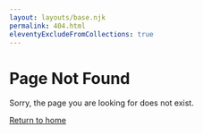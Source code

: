 ```yaml
---
layout: layouts/base.njk
permalink: 404.html
eleventyExcludeFromCollections: true
---
```


# Page Not Found

Sorry, the page you are looking for does not exist.

<p><a href="/">Return to home</a></p>

